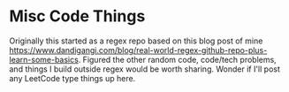 # Misc Code Things

Originally this started as a regex repo based on this blog post of mine https://www.dandigangi.com/blog/real-world-regex-github-repo-plus-learn-some-basics. Figured the other random code, code/tech problems, and things I build outside regex would be worth sharing. Wonder if I'll post any LeetCode type things up here.
